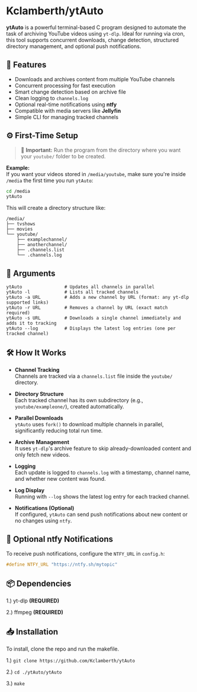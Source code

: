 # Kclamberth/ytAuto

**ytAuto** is a powerful terminal-based C program designed to automate the task of archiving YouTube videos using `yt-dlp`. Ideal for running via cron, this tool supports concurrent downloads, change detection, structured directory management, and optional push notifications.

## 🚀 Features

- Downloads and archives content from multiple YouTube channels
- Concurrent processing for fast execution
- Smart change detection based on archive file
- Clean logging to `channels.log`
- Optional real-time notifications using **ntfy**
- Compatible with media servers like **Jellyfin**
- Simple CLI for managing tracked channels

## ⚙️ First-Time Setup
> 🛑 **Important:** Run the program from the directory where you want your `youtube/` folder to be created.

**Example:**  
If you want your videos stored in `/media/youtube`, make sure you're inside `/media` the first time you run `ytAuto`:

```bash
cd /media
ytAuto
```
This will create a directory structure like:

```text
/media/
├── tvshows
├── movies
└── youtube/
    ├── examplechannel/
    ├── anotherchannel/
    ├── .channels.list
    └── .channels.log
```

## 🧾 Arguments

```
ytAuto                # Updates all channels in parallel
ytAuto -l             # Lists all tracked channels
ytAuto -a URL         # Adds a new channel by URL (format: any yt-dlp supported links)
ytAuto -r URL         # Removes a channel by URL (exact match required)
ytAuto -s URL         # Downloads a single channel immediately and adds it to tracking
ytAuto --log          # Displays the latest log entries (one per tracked channel)
```

## 🛠️ How It Works

- **Channel Tracking**  
  Channels are tracked via a `channels.list` file inside the `youtube/` directory.

- **Directory Structure**  
  Each tracked channel has its own subdirectory (e.g., `youtube/exampleone/`), created automatically.

- **Parallel Downloads**  
  `ytAuto` uses `fork()` to download multiple channels in parallel, significantly reducing total run time.

- **Archive Management**  
  It uses `yt-dlp`'s archive feature to skip already-downloaded content and only fetch new videos.

- **Logging**  
  Each update is logged to `channels.log` with a timestamp, channel name, and whether new content was found.

- **Log Display**  
  Running with `--log` shows the latest log entry for each tracked channel.

- **Notifications (Optional)**  
  If configured, `ytAuto` can send push notifications about new content or no changes using `ntfy`.

## 🔔 Optional ntfy Notifications

To receive push notifications, configure the `NTFY_URL` in `config.h`:

```c
#define NTFY_URL "https://ntfy.sh/mytopic"
```

## 📦 Dependencies
1.) yt-dlp **(REQUIRED)**

2.) ffmpeg **(REQUIRED)**
  
## 📥 Installation
To install, clone the repo and run the makefile.

1.) ```git clone https://github.com/Kclamberth/ytAuto```

2.) ```cd ./ytAuto/ytAuto```

3.) ```make```
